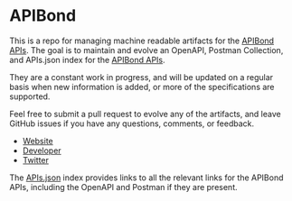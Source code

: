 # APIBondThis is a repo for managing machine readable artifacts for the [APIBond APIs](http://apibond.com/). The goal is to maintain and evolve an OpenAPI, Postman Collection, and APIs.json index for the [APIBond APIs](http://apibond.com/).They are a constant work in progress, and will be updated on a regular basis when new information is added, or more of the specifications are supported.Feel free to submit a pull request to evolve any of the artifacts, and leave GitHub issues if you have any questions, comments, or feedback.- [Website](http://apibond.com/)- [Developer](http://apibond.com/)- [Twitter](https://twitter.com/apibond)The [APIs.json](https://github.com/api-evangelist/apibond/blob/master/apis.json) index provides links to all the relevant links for the APIBond APIs, including the OpenAPI and Postman if they are present.